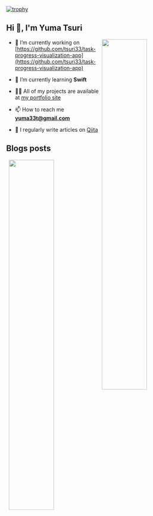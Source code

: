[![trophy](https://github-profile-trophy.vercel.app/?username=tsuri33&column=7&theme=onedark)](https://github.com/ryo-ma/github-profile-trophy)

## Hi 👋, I'm Yuma Tsuri

<p><img align="right" width="49%" src="https://github-readme-stats.vercel.app/api?username=tsuri33&count_private=true&show_icons=true&show_icons=true&theme=onedark" /></p>

- 🔭 I’m currently working on [https://github.com/tsuri33/task-progress-visualization-app](https://github.com/tsuri33/task-progress-visualization-app)

- 🌱 I’m currently learning **Swift**

- 👨‍💻 All of my projects are available at [my portfolio site](https://tsuri33.github.io/)

- 📫 How to reach me **yuma33t@gmail.com**

- 📝 I regularly write articles on [Qiita](https://qiita.com/y_ma3)

## Blogs posts

<p><img align="right" width="49%" src="https://github-readme-stats.vercel.app/api/top-langs?username=tsuri33&show_icons=true&locale=en&layout=compact&theme=onedark"/></p>
<!-- BLOG-POST-LIST:START -->
<!-- BLOG-POST-LIST:END -->
